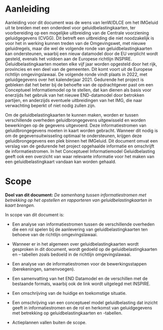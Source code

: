 Aanleiding
==========

Aanleiding voor dit document was de wens van IenW/DLCE om het IMGeluid uit te
breiden met een onderdeel voor geluidbelastingkaarten, ter voorbereiding op een
mogelijke uitbreiding van de Centrale voorziening geluidgegevens (CVGG). Dit
betreft een uitbreiding die niet noodzakelijk is voor het in werking kunnen
treden van de Omgevingswet, met nieuwe geluidregels, maar die wel de volgende
ronde van geluidbelastingkaarten kan ondersteunen, waarbij een nieuw datamodel
door de EU verplicht wordt gesteld, evenals het voldoen aan de Europese
richtlijn INSPIRE. Geluidbelastingkaarten moeten elke vijf jaar worden opgesteld
door het rijk, provincies en een deel van de gemeenten. Dit komt voort uit de
Europese richtlijn omgevingslawaai. De volgende ronde vindt plaats in 2022, met
geluidgegevens over het kalenderjaar 2021. Gedurende het project is gebleken dat
het beter bij de behoefte van de opdrachtgever past om een Conceptueel
Informatiemodel op te stellen, dat kan dienen als basis voor enerzijds het
gebruik van het nieuwe END-datamodel door betrokken partijen, en anderzijds
eventuele uitbreidingen van het IMG, die naar verwachting beperkt of niet nodig
zullen zijn.

Om de geluidbelastingkaarten te kunnen maken, worden er tussen verschillende
overheden geluidbrongegevens uitgewisseld en worden bewerkingen op de gegevens
uitgevoerd. Deze informatiestromen van geluidbrongegevens moeten in kaart worden
gebracht. Wanneer dit nodig is om de gegevensuitwisseling optimaal te
ondersteunen, krijgen deze geluidbrongegevens een plek binnen het IMGeluid. Dit
document omvat een verslag van de gedurende het project opgehaalde informatie en
omschrijft de informatiestromen. In het Conceptueel Informatiemodel
Geluidbelasting geeft ook een overzicht van waar relevante informatie voor het
maken van een geluidbelastingkaart vandaan kan worden gehaald.

Scope
=====

**Doel van dit document:** *De samenhang tussen informatiestromen met betrekking
op het opstellen en rapporteren van geluidbelastingkaarten in kaart brengen.*

In scope van dit document is:

-   Een analyse van informatiestromen tussen de verschillende overheden die een
    rol spelen bij de aanlevering van geluidbelastingkaarten ten behoeve van de
    richtlijn omgevingslawaai.

-   Wanneer er in het algemeen over geluidbelastingkaarten wordt gesproken in
    dit document, wordt gedoeld op de geluidbelastingkaarten en – tabellen zoals
    bedoeld in de richtlijn omgevingslawaai.

-   Een analyse van de informatiestromen voor de bewerkingsstappen
    (berekeningen, samenvoegen).

-   Een samenvatting van het END Datamodel en de verschillen met de bestaande
    formats, waarbij ook de link wordt uitgelegd met INSPIRE.

-   Een omschrijving van de huidige en toekomstige situatie.

-   Een omschrijving van een conceptueel model geluidbelasting dat inzicht geeft
    in informatiestromen en de rol en herkomst van geluidgegevens met betrekking
    op geluidbelastingkaarten en -tabellen.

-   Actieplannen vallen buiten de scope.
